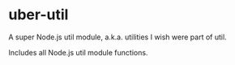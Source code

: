 uber-util
=========

A super Node.js util module, a.k.a. utilities I wish were part of util.

Includes all Node.js util module functions.